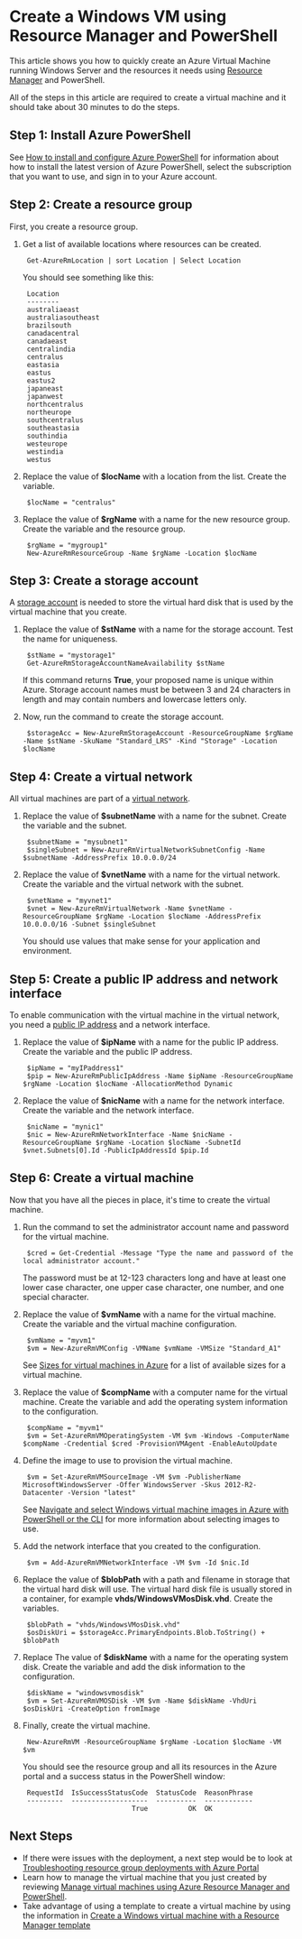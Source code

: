 <properties
	pageTitle="Create an Azure VM using PowerShell | Microsoft Azure"
	description="Use Azure PowerShell and Azure Resource Manager to easily create a new VM running Windows Server."
	services="virtual-machines-windows"
	documentationCenter=""
	authors="davidmu1"
	manager="timlt"
	editor=""
	tags="azure-resource-manager"/>

<tags
	ms.service="virtual-machines-windows"
	ms.date="06/07/2016"
	wacn.date=""/>

# Create a Windows VM using Resource Manager and PowerShell

This article shows you how to quickly create an Azure Virtual Machine running Windows Server and the resources it needs using [Resource Manager](/documentation/articles/resource-group-overview/) and PowerShell. 

All of the steps in this article are required to create a virtual machine and it should take about 30 minutes to do the steps.

## Step 1: Install Azure PowerShell

See [How to install and configure Azure PowerShell](/documentation/articles/powershell-install-configure/) for information about how to install the latest version of Azure PowerShell, select the subscription that you want to use, and sign in to your Azure account.
        
## Step 2: Create a resource group

First, you create a resource group.

1. Get a list of available locations where resources can be created.

	    Get-AzureRmLocation | sort Location | Select Location
        
    You should see something like this:
    
        Location
        --------
        australiaeast
        australiasoutheast
        brazilsouth
        canadacentral
        canadaeast
        centralindia
        centralus
        eastasia
        eastus
        eastus2
        japaneast
        japanwest
        northcentralus
        northeurope
        southcentralus
        southeastasia
        southindia
        westeurope
        westindia
        westus

2. Replace the value of **$locName** with a location from the list. Create the variable.

        $locName = "centralus"
        
3. Replace the value of **$rgName** with a name for the new resource group. Create the variable and the resource group.

        $rgName = "mygroup1"
        New-AzureRmResourceGroup -Name $rgName -Location $locName
    
## Step 3: Create a storage account

A [storage account](/documentation/articles/storage-introduction/) is needed to store the virtual hard disk that is used by the virtual machine that you create.

1. Replace the value of **$stName** with a name for the storage account. Test the name for uniqueness.

        $stName = "mystorage1"
        Get-AzureRmStorageAccountNameAvailability $stName

    If this command returns **True**, your proposed name is unique within Azure. Storage account names must be between 3 and 24 characters in length and may contain numbers and lowercase letters only.
    
2. Now, run the command to create the storage account.
    
        $storageAcc = New-AzureRmStorageAccount -ResourceGroupName $rgName -Name $stName -SkuName "Standard_LRS" -Kind "Storage" -Location $locName
        
## Step 4: Create a virtual network

All virtual machines are part of a [virtual network](/documentation/articles/virtual-networks-overview/).

1. Replace the value of **$subnetName** with a name for the subnet. Create the variable and the subnet.
    	
        $subnetName = "mysubnet1"
        $singleSubnet = New-AzureRmVirtualNetworkSubnetConfig -Name $subnetName -AddressPrefix 10.0.0.0/24
        
2. Replace the value of **$vnetName** with a name for the virtual network. Create the variable and the virtual network with the subnet.

        $vnetName = "myvnet1"
        $vnet = New-AzureRmVirtualNetwork -Name $vnetName -ResourceGroupName $rgName -Location $locName -AddressPrefix 10.0.0.0/16 -Subnet $singleSubnet
        
    You should use values that make sense for your application and environment.
        
## Step 5: Create a public IP address and network interface

To enable communication with the virtual machine in the virtual network, you need a [public IP address](/documentation/articles/virtual-network-ip-addresses-overview-arm/) and a network interface.

1. Replace the value of **$ipName** with a name for the public IP address. Create the variable and the public IP address.

        $ipName = "myIPaddress1"
        $pip = New-AzureRmPublicIpAddress -Name $ipName -ResourceGroupName $rgName -Location $locName -AllocationMethod Dynamic
        
2. Replace the value of **$nicName** with a name for the network interface. Create the variable and the network interface.

        $nicName = "mynic1"
        $nic = New-AzureRmNetworkInterface -Name $nicName -ResourceGroupName $rgName -Location $locName -SubnetId $vnet.Subnets[0].Id -PublicIpAddressId $pip.Id
        
## Step 6: Create a virtual machine

Now that you have all the pieces in place, it's time to create the virtual machine.

1. Run the command to set the administrator account name and password for the virtual machine.

        $cred = Get-Credential -Message "Type the name and password of the local administrator account."
        
    The password must be at 12-123 characters long and have at least one lower case character, one upper case character, one number, and one special character. 
        
2. Replace the value of **$vmName** with a name for the virtual machine. Create the variable and the virtual machine configuration.

        $vmName = "myvm1"
        $vm = New-AzureRmVMConfig -VMName $vmName -VMSize "Standard_A1"
        
    See [Sizes for virtual machines in Azure](/documentation/articles/virtual-machines-windows-sizes/) for a list of available sizes for a virtual machine.
    
3. Replace the value of **$compName** with a computer name for the virtual machine. Create the variable and add the operating system information to the configuration.

        $compName = "myvm1"
        $vm = Set-AzureRmVMOperatingSystem -VM $vm -Windows -ComputerName $compName -Credential $cred -ProvisionVMAgent -EnableAutoUpdate
        
4. Define the image to use to provision the virtual machine. 

        $vm = Set-AzureRmVMSourceImage -VM $vm -PublisherName MicrosoftWindowsServer -Offer WindowsServer -Skus 2012-R2-Datacenter -Version "latest"
        
    See [Navigate and select Windows virtual machine images in Azure with PowerShell or the CLI](/documentation/articles/virtual-machines-windows-cli-ps-findimage/) for more information about selecting images to use.
        
5. Add the network interface that you created to the configuration.

        $vm = Add-AzureRmVMNetworkInterface -VM $vm -Id $nic.Id
        
6. Replace the value of **$blobPath** with a path and filename in storage that the virtual hard disk will use. The virtual hard disk file is usually stored in a container, for example **vhds/WindowsVMosDisk.vhd**. Create the variables.

        $blobPath = "vhds/WindowsVMosDisk.vhd"
        $osDiskUri = $storageAcc.PrimaryEndpoints.Blob.ToString() + $blobPath
        
7. Replace The value of **$diskName** with a name for the operating system disk. Create the variable and add the disk information to the configuration.

        $diskName = "windowsvmosdisk"
        $vm = Set-AzureRmVMOSDisk -VM $vm -Name $diskName -VhdUri $osDiskUri -CreateOption fromImage
        
8. Finally, create the virtual machine.

        New-AzureRmVM -ResourceGroupName $rgName -Location $locName -VM $vm

    You should see the resource group and all its resources in the Azure portal and a success status in the PowerShell window:

        RequestId  IsSuccessStatusCode  StatusCode  ReasonPhrase
        ---------  -------------------  ----------  ------------
                                  True          OK  OK
                                  
## Next Steps

- If there were issues with the deployment, a next step would be to look at [Troubleshooting resource group deployments with Azure Portal](/documentation/articles/resource-manager-troubleshoot-deployments-portal/)
- Learn how to manage the virtual machine that you just created by reviewing [Manage virtual machines using Azure Resource Manager and PowerShell](/documentation/articles/virtual-machines-windows-ps-manage/).
- Take advantage of using a template to create a virtual machine by using the information in [Create a Windows virtual machine with a Resource Manager template](/documentation/articles/virtual-machines-windows-ps-template/)
